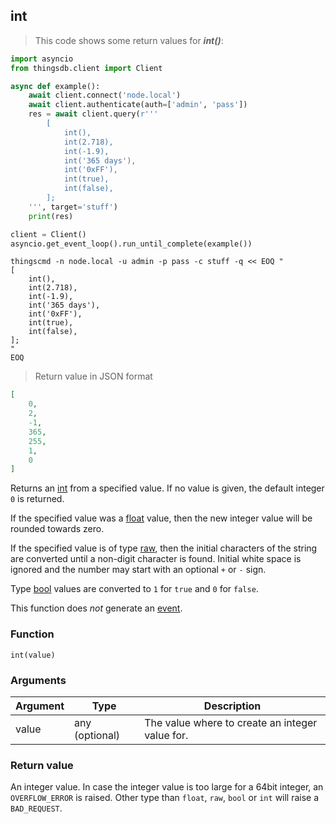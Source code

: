 ## int

> This code shows some return values for ***int()***:

```python
import asyncio
from thingsdb.client import Client

async def example():
    await client.connect('node.local')
    await client.authenticate(auth=['admin', 'pass'])
    res = await client.query(r'''
        [
            int(),
            int(2.718),
            int(-1.9),
            int('365 days'),
            int('0xFF'),
            int(true),
            int(false),
        ];
    ''', target='stuff')
    print(res)

client = Client()
asyncio.get_event_loop().run_until_complete(example())
```

```shell
thingscmd -n node.local -u admin -p pass -c stuff -q << EOQ "
[
    int(),
    int(2.718),
    int(-1.9),
    int('365 days'),
    int('0xFF'),
    int(true),
    int(false),
];
"
EOQ
```

> Return value in JSON format

```json
[
    0,
    2,
    -1,
    365,
    255,
    1,
    0
]
```

Returns an [int](#integer) from a specified value.
If no value is given, the default integer `0` is returned.

If the specified value was a [float](#floating-point) value, then the
new integer value will be rounded towards zero.

If the specified value is of type [raw](#string-raw), then the initial characters
of the string are converted until a non-digit character is found.
Initial white space is ignored and the number may start with an optional `+` or `-` sign.

Type [bool](#boolean) values are converted to `1` for `true` and `0` for `false`.

This function does *not* generate an [event](#events).

### Function
`int(value)`

### Arguments
Argument | Type | Description
-------- | ---- | -----------
value | any (optional) | The value where to create an integer value for.

### Return value
An integer value. In case the integer value is too large for a 64bit integer,
an `OVERFLOW_ERROR` is raised. Other type than `float`, `raw`, `bool` or `int`
will raise a `BAD_REQUEST`.
